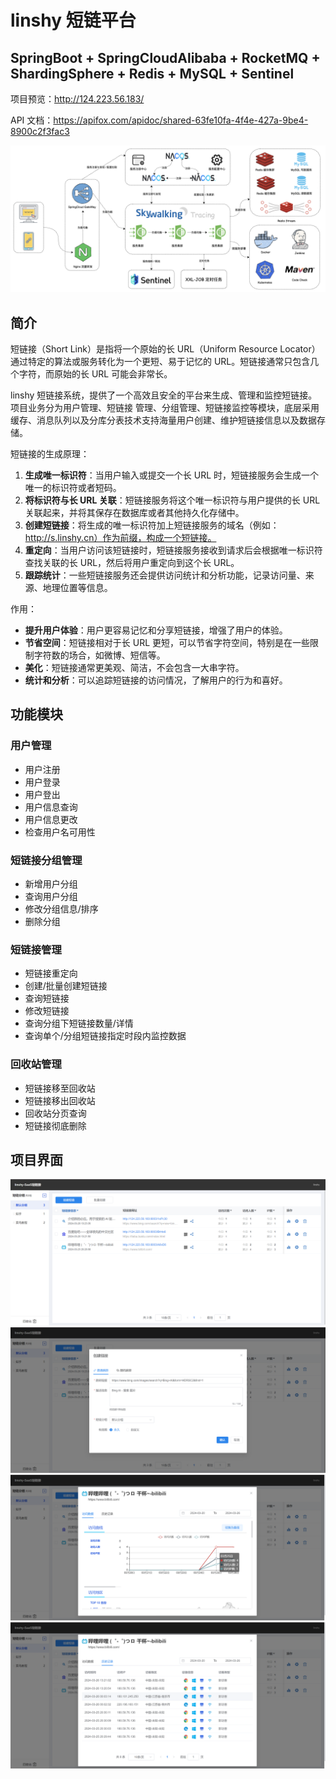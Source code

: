 # linshy 短链平台
## SpringBoot + SpringCloudAlibaba + RocketMQ + ShardingSphere + Redis + MySQL + Sentinel

项目预览：http://124.223.56.183/

API 文档：https://apifox.com/apidoc/shared-63fe10fa-4f4e-427a-9be4-8900c2f3fac3

<p align="left">
  <img src="./assets/img/architecture.png">
</p>

## 简介

短链接（Short Link）是指将一个原始的长 URL（Uniform Resource Locator）通过特定的算法或服务转化为一个更短、易于记忆的 URL。短链接通常只包含几个字符，而原始的长 URL 可能会非常长。

linshy 短链接系统，提供了一个高效且安全的平台来生成、管理和监控短链接。项目业务分为用户管理、短链接 管理、分组管理、短链接监控等模块，底层采用缓存、消息队列以及分库分表技术支持海量用户创建、维护短链接信息以及数据存储。

短链接的生成原理：

1. **生成唯一标识符**：当用户输入或提交一个长 URL 时，短链接服务会生成一个唯一的标识符或者短码。
2. **将标识符与长 URL 关联**：短链接服务将这个唯一标识符与用户提供的长 URL 关联起来，并将其保存在数据库或者其他持久化存储中。
3. **创建短链接**：将生成的唯一标识符加上短链接服务的域名（例如：http://s.linshy.cn）作为前缀，构成一个短链接。
4. **重定向**：当用户访问该短链接时，短链接服务接收到请求后会根据唯一标识符查找关联的长 URL，然后将用户重定向到这个长 URL。
5. **跟踪统计**：一些短链接服务还会提供访问统计和分析功能，记录访问量、来源、地理位置等信息。

作用：

- **提升用户体验**：用户更容易记忆和分享短链接，增强了用户的体验。
- **节省空间**：短链接相对于长 URL 更短，可以节省字符空间，特别是在一些限制字符数的场合，如微博、短信等。
- **美化**：短链接通常更美观、简洁，不会包含一大串字符。
- **统计和分析**：可以追踪短链接的访问情况，了解用户的行为和喜好。

## 功能模块 

### 用户管理

- 用户注册
- 用户登录
- 用户登出
- 用户信息查询
- 用户信息更改
- 检查用户名可用性

### 短链接分组管理

- 新增用户分组
- 查询用户分组
- 修改分组信息/排序
- 删除分组

### 短链接管理

- 短链接重定向
- 创建/批量创建短链接
- 查询短链接
- 修改短链接
- 查询分组下短链接数量/详情
- 查询单个/分组短链接指定时段内监控数据

### 回收站管理

- 短链接移至回收站
- 短链接移出回收站
- 回收站分页查询
- 短链接彻底删除

## 项目界面
<p align="left">
  <img src="./assets/img/Snipaste_2024-03-26_14-24-11.png">
  <img src="./assets/img/Snipaste_2024-03-26_14-25-06.png">
  <img src="./assets/img/Snipaste_2024-03-26_14-26-19.png">
  <img src="./assets/img/Snipaste_2024-03-26_14-26-25.png">
</p>


